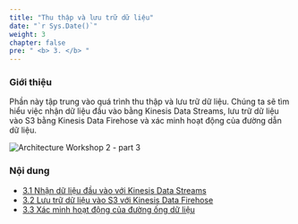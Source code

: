 ```yaml
---
title: "Thu thập và lưu trữ dữ liệu"
date: "`r Sys.Date()`"
weight: 3
chapter: false
pre: " <b> 3. </b> "
---
```


### Giới thiệu

Phần này tập trung vào quá trình thu thập và lưu trữ dữ liệu. Chúng ta sẽ tìm hiểu việc nhận dữ liệu đầu vào bằng Kinesis Data Streams, lưu trữ dữ liệu vào S3 bằng Kinesis Data Firehose và xác minh hoạt động của đường dẫn dữ liệu.

![Architecture Workshop 2 - part 3](/ws2-bussiness-intelligence-system-aws/images/3/arch3.png?featherlight=false&width=70pc)

### Nội dung

- [3.1 Nhận dữ liệu đầu vào với Kinesis Data Streams](3.1-createkinesisdatastreams)
- [3.2 Lưu trữ dữ liệu vào S3 với Kinesis Data Firehose](3.2-createkinesisdatafirehose)
- [3.3 Xác minh hoạt động của đường ống dữ liệu](3.3-verifydatapipelineoperation)
